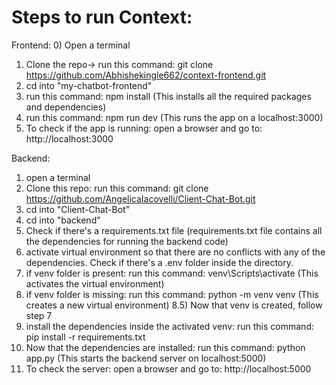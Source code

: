 # Steps to run Context:



Frontend: 
0) Open a terminal
1) Clone the repo-> run this command: git clone https://github.com/Abhishekingle662/context-frontend.git
2) cd into "my-chatbot-frontend"
3) run this command: npm install (This installs all the required packages and dependencies)
4) run this command: npm run dev (This runs the app on a localhost:3000)
5) To check if the app is running: open a browser and go to: http://localhost:3000





Backend:
1) open a terminal
2) Clone this repo: run this command: git clone https://github.com/AngelicaIacovelli/Client-Chat-Bot.git
3) cd into "Client-Chat-Bot"
4) cd into "backend"
5) Check if there's a requirements.txt file (requirements.txt file contains all the dependencies for running the backend code)
6) activate virtual environment so that there are no conflicts with any of the dependencies. Check if there's a .env folder inside the directory.
7) if venv folder is present: run this command: venv\Scripts\activate (This activates the virtual environment)
8) if venv folder is missing: run this command: python -m venv venv (This creates a new virtual environment)
8.5) Now that venv is created, follow step 7
9) install the dependencies inside the activated venv: run this command: pip install -r requirements.txt 
10) Now that the dependencies are installed: run this command: python app.py (This starts the backend server on localhost:5000)
11) To check the server: open a browser and go to: http://localhost:5000
